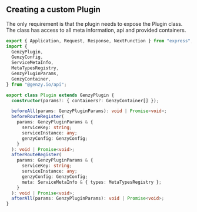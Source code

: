 ## Creating a custom Plugin

The only requirement is that the plugin needs to expose the Plugin class. The class has access to all meta information, api and provided containers.

```ts
export { Application, Request, Response, NextFunction } from "express";
import {
  GenzyPlugin,
  GenzyConfig,
  ServiceMetaInfo,
  MetaTypesRegistry,
  GenzyPluginParams,
  GenzyContainer,
} from "@genzy.io/api";

export class Plugin extends GenzyPlugin {
  constructor(params?: { containers?: GenzyContainer[] });

  beforeAll(params: GenzyPluginParams): void | Promise<void>;
  beforeRouteRegister(
    params: GenzyPluginParams & {
      serviceKey: string;
      serviceInstance: any;
      genzyConfig: GenzyConfig;
    }
  ): void | Promise<void>;
  afterRouteRegister(
    params: GenzyPluginParams & {
      serviceKey: string;
      serviceInstance: any;
      genzyConfig: GenzyConfig;
      meta: ServiceMetaInfo & { types: MetaTypesRegistry };
    }
  ): void | Promise<void>;
  afterAll(params: GenzyPluginParams): void | Promise<void>;
}
```
